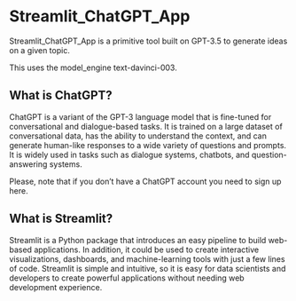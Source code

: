 # Streamlit_ChatGPT_App
Streamlit_ChatGPT_App is a primitive tool built on GPT-3.5 to generate ideas on a given topic.

This uses the model_engine text-davinci-003.


## What is ChatGPT?
ChatGPT is a variant of the GPT-3 language model that is fine-tuned for conversational and dialogue-based tasks. It is trained on a large dataset of conversational data, has the ability to understand the context, and can generate human-like responses to a wide variety of questions and prompts. It is widely used in tasks such as dialogue systems, chatbots, and question-answering systems.

Please, note that if you don’t have a ChatGPT account you need to sign up here.

## What is Streamlit?
Streamlit is a Python package that introduces an easy pipeline to build web-based applications. In addition, it could be used to create interactive visualizations, dashboards, and machine-learning tools with just a few lines of code. Streamlit is simple and intuitive, so it is easy for data scientists and developers to create powerful applications without needing web development experience.
